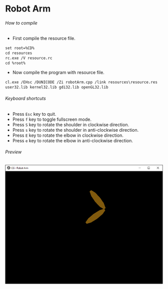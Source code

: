 Robot Arm
=========

###### How to compile

- First compile the resource file.

```
set root=%CD%
cd resources
rc.exe /V resource.rc
cd %root%
```

- Now compile the program with resource file.

```
cl.exe /EHsc /DUNICODE /Zi robotArm.cpp /link resources\resource.res user32.lib kernel32.lib gdi32.lib openGL32.lib
```

###### Keyboard shortcuts
- Press ```Esc``` key to quit.
- Press ```f``` key to toggle fullscreen mode.
- Press ```S``` key to rotate the shoulder in clockwise direction.
- Press ```s``` key to rotate the shoulder in anti-clockwise direction.
- Press ```E``` key to rotate the elbow in clockwise direction.
- Press ```e``` key to rotate the elbow in anti-clockwise direction.

###### Preview
![robotArm][robotArm-image]

[//]: # "Image declaration"

[robotArm-image]: ./preview/robotArm.png "Robot Arm"
